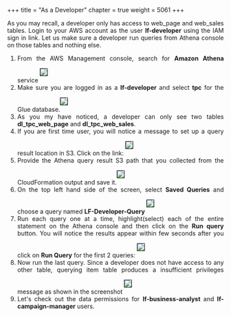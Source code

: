 +++
title = "As a Developer"
chapter = true
weight = 5061
+++

<div style="text-align: justify">
  As you may recall, a developer only has access to web_page and web_sales tables. Login to your AWS account as the user <b>lf-developer</b> using the IAM sign in link. Let us make sure a developer run queries from Athena console on those tables and nothing else.
  <ol>
    <li>From the AWS Management console, search for <b>Amazon Athena</b> service <img src="/images/Query-AthenaService-search.png" style="margin:15px 0px; border:1px solid black"/>
    </li>
    <li>Make sure you are logged in as a <b>lf-developer</b> and select <b>tpc</b> for the Glue database.<img src="/images/Athena-developer-view.png" style="margin:15px 0px; border:1px solid black"/></li>
    <li>As you my have noticed, a developer can only see two tables <b>dl_tpc_web_page</b> and <b>dl_tpc_web_sales</b>.</li>
    <li>If you are first time user, you will notice a message to set up a query result location in S3. Click on the link: <img src="/images/Athena-Query-Location-Msg.png" style="margin:15px 0px; border:1px solid black"/></li>
    <li>Provide the Athena query result S3 path that you collected from the CloudFormation output and save it.<img src="/images/query-result-location.png" style="margin:15px 0px; border:1px solid black"/></li>
    <li>On the top left hand side of the screen, select <b>Saved Queries</b> and choose a query named <b>LF-Developer-Query</b> <img src="/images/Athena-Dev-Saved-Query.png" style="margin:15px 0px; border:1px solid black"/></li>
    <li>Run each query one at a time, highlight(select) each of the entire statement on the Athena console and then click on the <b>Run query</b> button. You will notice the results appear within few seconds after you click on <b>Run Query</b> for the first 2 queries: <img src="/images/Athena-Dev-Query-Success.png" style="margin:15px 0px; border:1px solid black"/></li>
    <li>Now run the last query. Since a developer does not have access to any other table, querying item table produces a insufficient privileges message as shown in the screenshot <img src="/images/Athena-Dev-Query-Failure.png" style="margin:15px 0px; border:1px solid black"/></li>
    <li> Let's check out the data permissions for <b>lf-business-analyst</b> and <b>lf-campaign-manager</b> users.</li>
  </ol>
</div>